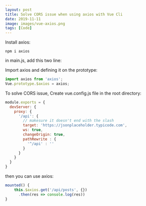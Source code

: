 ```yaml
---
layout: post
title: Solve CORS issue when using axios with Vue Cli
date: 2019-11-11
image: images/vue-axios.png
tags: [Code]
---
```


Install axios:

```shell
npm i axios
```

in main.js, add this two line:

Import axios and defining it on the prototype:

```javascript
import axios from 'axios';
Vue.prototype.$axios = axios;
```

To solve CORS issue, Create vue.config.js file in the root directory:

```javascript
module.exports = {
  devServer: {
    proxy: {
      '/api': {
        // makesure it doesn't end with the slash
        target: 'https://jsonplaceholder.typicode.com',
        ws: true,
        changeOrigin: true,
        pathRewrite : {
          '^/api' : ''
        }
      }
    }
  }
}
```

then you can use axios:

```javascript
mounted() {
    this.$axios.get('/api/posts', {})
      .then(res => console.log(res))
}
```

